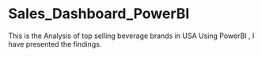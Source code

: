 # Sales_Dashboard_PowerBI
This is the Analysis of top selling beverage brands in USA 
Using PowerBI , I have presented the findings.
